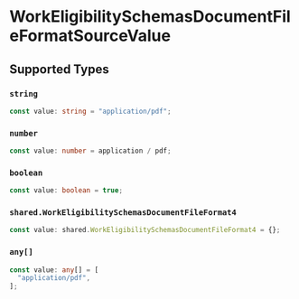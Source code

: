 # WorkEligibilitySchemasDocumentFileFormatSourceValue


## Supported Types

### `string`

```typescript
const value: string = "application/pdf";
```

### `number`

```typescript
const value: number = application / pdf;
```

### `boolean`

```typescript
const value: boolean = true;
```

### `shared.WorkEligibilitySchemasDocumentFileFormat4`

```typescript
const value: shared.WorkEligibilitySchemasDocumentFileFormat4 = {};
```

### `any[]`

```typescript
const value: any[] = [
  "application/pdf",
];
```

